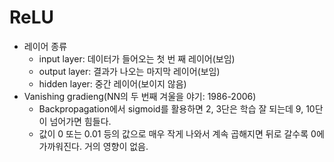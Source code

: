 # ReLU

- 레이어 종류
    + input layer: 데이터가 들어오는 첫 번 째 레이어(보임)
    + output layer: 결과가 나오는 마지막 레이어(보임)
    + hidden layer: 중간 레이어(보이지 않음)
- Vanishing gradieng(NN의 두 번째 겨울을 야기: 1986-2006)
    + Backpropagation에서 sigmoid를 활용하면 2, 3단은 학습 잘 되는데 9, 10단이 넘어가면 힘들다.
    + 값이 0 또는 0.01 등의 값으로 매우 작게 나와서 계속 곱해지면 뒤로 갈수록 0에 가까워진다. 거의 영향이 없음.
